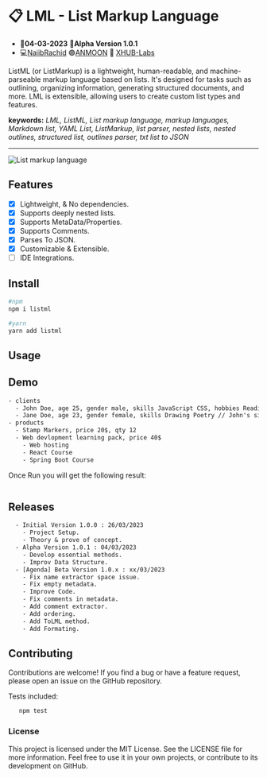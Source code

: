 # :clipboard: LML - List Markup Language
- :date:**04-03-2023** :pushpin:**Alpha Version 1.0.1**
- :computer:<a href="https://github.com/n4j1Br4ch1D" target="_blank" title="NajibRachid: Agile full-stack developer">NajibRachid</a> :purple_circle:<a href="https://anmoonweb.com/?ref=lml" target="_blank" title="ANMOON: Right talents at the right place ">ANMOON</a> :office: <a href="https://x-hub.io/?ref=lml" target="_blank" title="XHUB: For Developers By Developers">XHUB-Labs</a>

ListML (or ListMarkup) is a lightweight, human-readable, and machine-parseable markup language based on lists. It's designed for tasks such as outlining, organizing information, generating structured documents, and more. LML is extensible, allowing users to create custom list types and features.

**keywords:** _LML, ListML, List markup language, markup languages, Markdown list, YAML List, ListMarkup, list parser, nested lists, nested outlines, structured list, outlines parser, txt list to JSON_

---

<img src="https://raw.githubusercontent.com/n4j1Br4ch1D/lml/main/assets/lml.png" alt="List markup language" />

## Features

- [x] Lightweight, & No dependencies.
- [x] Supports deeply nested lists.
- [x] Supports MetaData/Properties.
- [x] Supports Comments.
- [x] Parses To JSON.
- [x] Customizable & Extensible. 
- [ ] IDE Integrations.

## Install

```sh
#npm
npm i listml

#yarn
yarn add listml
```

## Usage



## Demo

```txt
- clients
  - John Doe, age 25, gender male, skills JavaScript CSS, hobbies Reading Sports
  - Jane Doe, age 23, gender female, skills Drawing Poetry // John's sister
- products
  - Stamp Markers, price 20$, qty 12
  - Web devlopment learning pack, price 40$
    - Web hosting
    - React Course
    - Spring Boot Course
```

Once Run you will get the following result:

```json

```

## Releases

```txt
  - Initial Version 1.0.0 : 26/03/2023
    - Project Setup.
    - Theory & prove of concept.
  - Alpha Version 1.0.1 : 04/03/2023
    - Develop essential methods.
    - Improv Data Structure.
  - [Agenda] Beta Version 1.0.x : xx/03/2023
    - Fix name extractor space issue.
    - Fix empty metadata.
    - Improve Code.
    - Fix comments in metadata.
    - Add comment extractor.
    - Add ordering.
    - Add ToLML method.
    - Add Formating.
```

## Contributing

Contributions are welcome! If you find a bug or have a feature request, please open an issue on the GitHub repository.

Tests included:

```sh
   npm test
```

### License

This project is licensed under the MIT License. See the LICENSE file for more information. Feel free to use it in your own projects, or contribute to its development on GitHub.
